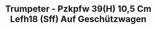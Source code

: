 ---
layout: product
title: "Trumpeter - Pzkpfw 39(H) 10,5 Cm Lefh18 (Sff) Auf Geschützwagen"
price: "2700" 
desc: "N/A"
img_path: "/assets/img/TRU00353.webp"
brand: "N/A"
available: false
special_offer: false
new: false
soon: false
cat: "010000"
subcat: "013400"
subsubcat: "0N/A"
sifra: "TRU00353"
popular: false
---